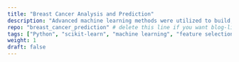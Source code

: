 ```yaml
---
title: "Breast Cancer Analysis and Prediction"
description: "Advanced machine learning methods were utilized to build, test and optimise the performance of K-NN algorithm for breast cancer diagnosis."
repo: "breast_cancer_prediction" # delete this line if you want blog-like posts for projects
tags: ["Python", "scikit-learn", "machine learning", "feature selection", "PCA", "cross-validation", "evaluation-metrics", "Pandas", "IPython notebook"]
weight: 1
draft: false
---
```

